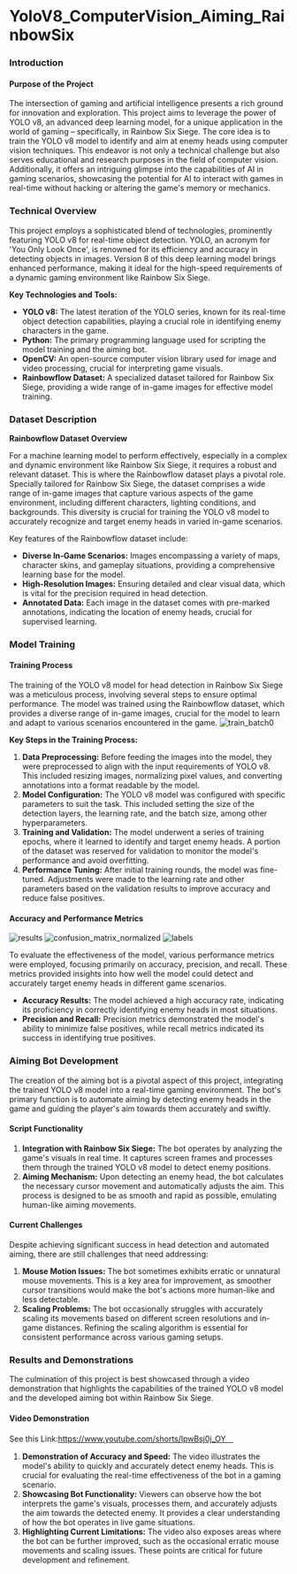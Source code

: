 # YoloV8_ComputerVision_Aiming_RainbowSix

### Introduction

#### Purpose of the Project
The intersection of gaming and artificial intelligence presents a rich ground for innovation and exploration. This project aims to leverage the power of YOLO v8, an advanced deep learning model, for a unique application in the world of gaming – specifically, in Rainbow Six Siege. The core idea is to train the YOLO v8 model to identify and aim at enemy heads using computer vision techniques. This endeavor is not only a technical challenge but also serves educational and research purposes in the field of computer vision. Additionally, it offers an intriguing glimpse into the capabilities of AI in gaming scenarios, showcasing the potential for AI to interact with games in real-time without hacking or altering the game's memory or mechanics.

### Technical Overview

This project employs a sophisticated blend of technologies, prominently featuring YOLO v8 for real-time object detection. YOLO, an acronym for 'You Only Look Once', is renowned for its efficiency and accuracy in detecting objects in images. Version 8 of this deep learning model brings enhanced performance, making it ideal for the high-speed requirements of a dynamic gaming environment like Rainbow Six Siege.

**Key Technologies and Tools:**
- **YOLO v8:** The latest iteration of the YOLO series, known for its real-time object detection capabilities, playing a crucial role in identifying enemy characters in the game.
- **Python:** The primary programming language used for scripting the model training and the aiming bot.
- **OpenCV:** An open-source computer vision library used for image and video processing, crucial for interpreting game visuals.
- **Rainbowflow Dataset:** A specialized dataset tailored for Rainbow Six Siege, providing a wide range of in-game images for effective model training.

### Dataset Description

**Rainbowflow Dataset Overview**

For a machine learning model to perform effectively, especially in a complex and dynamic environment like Rainbow Six Siege, it requires a robust and relevant dataset. This is where the Rainbowflow dataset plays a pivotal role. Specially tailored for Rainbow Six Siege, the dataset comprises a wide range of in-game images that capture various aspects of the game environment, including different characters, lighting conditions, and backgrounds. This diversity is crucial for training the YOLO v8 model to accurately recognize and target enemy heads in varied in-game scenarios.

Key features of the Rainbowflow dataset include:
- **Diverse In-Game Scenarios:** Images encompassing a variety of maps, character skins, and gameplay situations, providing a comprehensive learning base for the model.
- **High-Resolution Images:** Ensuring detailed and clear visual data, which is vital for the precision required in head detection.
- **Annotated Data:** Each image in the dataset comes with pre-marked annotations, indicating the location of enemy heads, crucial for supervised learning.


### Model Training

#### Training Process

The training of the YOLO v8 model for head detection in Rainbow Six Siege was a meticulous process, involving several steps to ensure optimal performance. The model was trained using the Rainbowflow dataset, which provides a diverse range of in-game images, crucial for the model to learn and adapt to various scenarios encountered in the game.
![train_batch0](https://github.com/bob020416/YoloV8_ComputerVision_Aiming_RainbowSix/assets/82202284/796ceccd-4c8f-46c6-aa32-0ca4b1d7e3e4)

**Key Steps in the Training Process:**
1. **Data Preprocessing:** Before feeding the images into the model, they were preprocessed to align with the input requirements of YOLO v8. This included resizing images, normalizing pixel values, and converting annotations into a format readable by the model.
2. **Model Configuration:** The YOLO v8 model was configured with specific parameters to suit the task. This included setting the size of the detection layers, the learning rate, and the batch size, among other hyperparameters.
3. **Training and Validation:** The model underwent a series of training epochs, where it learned to identify and target enemy heads. A portion of the dataset was reserved for validation to monitor the model's performance and avoid overfitting.
4. **Performance Tuning:** After initial training rounds, the model was fine-tuned. Adjustments were made to the learning rate and other parameters based on the validation results to improve accuracy and reduce false positives.

#### Accuracy and Performance Metrics
![results](https://github.com/bob020416/YoloV8_ComputerVision_Aiming_RainbowSix/assets/82202284/7f805f39-6ad7-48ac-aaad-f96f5588ba18)
![confusion_matrix_normalized](https://github.com/bob020416/YoloV8_ComputerVision_Aiming_RainbowSix/assets/82202284/1ecb5026-8533-41d6-be45-2e001427ed45)
![labels](https://github.com/bob020416/YoloV8_ComputerVision_Aiming_RainbowSix/assets/82202284/cdc26f40-4cba-4fae-9fbf-85e9e2d7a740)

To evaluate the effectiveness of the model, various performance metrics were employed, focusing primarily on accuracy, precision, and recall. These metrics provided insights into how well the model could detect and accurately target enemy heads in different game scenarios.

- **Accuracy Results:** The model achieved a high accuracy rate, indicating its proficiency in correctly identifying enemy heads in most situations.
- **Precision and Recall:** Precision metrics demonstrated the model's ability to minimize false positives, while recall metrics indicated its success in identifying true positives.

### Aiming Bot Development

The creation of the aiming bot is a pivotal aspect of this project, integrating the trained YOLO v8 model into a real-time gaming environment. The bot's primary function is to automate aiming by detecting enemy heads in the game and guiding the player's aim towards them accurately and swiftly.

#### Script Functionality

1. **Integration with Rainbow Six Siege:** The bot operates by analyzing the game's visuals in real time. It captures screen frames and processes them through the trained YOLO v8 model to detect enemy positions.
2. **Aiming Mechanism:** Upon detecting an enemy head, the bot calculates the necessary cursor movement and automatically adjusts the aim. This process is designed to be as smooth and rapid as possible, emulating human-like aiming movements.

#### Current Challenges

Despite achieving significant success in head detection and automated aiming, there are still challenges that need addressing:

1. **Mouse Motion Issues:** The bot sometimes exhibits erratic or unnatural mouse movements. This is a key area for improvement, as smoother cursor transitions would make the bot's actions more human-like and less detectable.
2. **Scaling Problems:** The bot occasionally struggles with accurately scaling its movements based on different screen resolutions and in-game distances. Refining the scaling algorithm is essential for consistent performance across various gaming setups.



### Results and Demonstrations

The culmination of this project is best showcased through a video demonstration that highlights the capabilities of the trained YOLO v8 model and the developed aiming bot within Rainbow Six Siege. 

#### Video Demonstration


See this Link:https://www.youtube.com/shorts/lpwBsj0j_OY　

1. **Demonstration of Accuracy and Speed:** The video illustrates the model's ability to quickly and accurately detect enemy heads. This is crucial for evaluating the real-time effectiveness of the bot in a gaming scenario.
2. **Showcasing Bot Functionality:** Viewers can observe how the bot interprets the game's visuals, processes them, and accurately adjusts the aim towards the detected enemy. It provides a clear understanding of how the bot operates in live game situations.
3. **Highlighting Current Limitations:** The video also exposes areas where the bot can be further improved, such as the occasional erratic mouse movements and scaling issues. These points are critical for future development and refinement.
